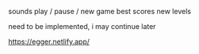 sounds
play / pause / new game
best scores
new levels

need to be implemented, i may continue later

https://egger.netlify.app/